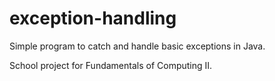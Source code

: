# exception-handling
Simple program to catch and handle basic exceptions in Java.

School project for Fundamentals of Computing II.
